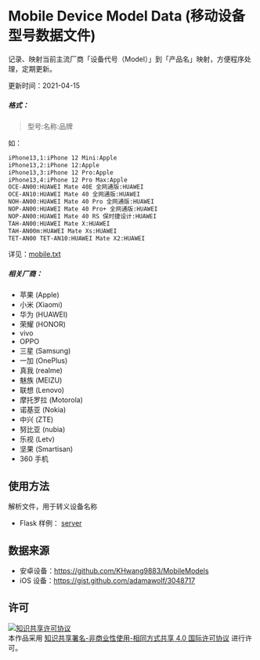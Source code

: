 # Mobile Device Model Data (移动设备型号数据文件)
记录、映射当前主流厂商「设备代号（Model）」到「产品名」映射，方便程序处理，定期更新。  

更新时间：2021-04-15

##### 格式：  
> 型号:名称:品牌

如：  
```txt
iPhone13,1:iPhone 12 Mini:Apple
iPhone13,2:iPhone 12:Apple
iPhone13,3:iPhone 12 Pro:Apple
iPhone13,4:iPhone 12 Pro Max:Apple
OCE-AN00:HUAWEI Mate 40E 全网通版:HUAWEI
OCE-AN10:HUAWEI Mate 40 全网通版:HUAWEI
NOH-AN00:HUAWEI Mate 40 Pro 全网通版:HUAWEI
NOP-AN00:HUAWEI Mate 40 Pro+ 全网通版:HUAWEI
NOP-AN00:HUAWEI Mate 40 RS 保时捷设计:HUAWEI
TAH-AN00:HUAWEI Mate X:HUAWEI
TAH-AN00m:HUAWEI Mate Xs:HUAWEI
TET-AN00 TET-AN10:HUAWEI Mate X2:HUAWEI
```

详见：[mobile.txt](./dist/mobile.txt)

##### 相关厂商：  
- 苹果 (Apple)
- 小米 (Xiaomi)
- 华为 (HUAWEI)
- 荣耀 (HONOR)
- vivo
- OPPO
- 三星 (Samsung)
- 一加 (OnePlus)
- 真我 (realme) 
- 魅族 (MEIZU) 
- 联想 (Lenovo)
- 摩托罗拉 (Motorola)
- 诺基亚 (Nokia)
- 中兴 (ZTE)
- 努比亚 (nubia)
- 乐视 (Letv) 
- 坚果 (Smartisan)
- 360 手机


## 使用方法
解析文件，用于转义设备名称

- Flask 样例： [server](./server/flask_demo.py) 

## 数据来源
 - 安卓设备：https://github.com/KHwang9883/MobileModels
 - iOS 设备：https://gist.github.com/adamawolf/3048717
 
 
## 许可

<a rel="license" href="https://creativecommons.org/licenses/by-nc-sa/4.0/"><img alt="知识共享许可协议" style="border-width:0" src="https://i.creativecommons.org/l/by-nc-sa/4.0/88x31.png" /></a><br />本作品采用 <a rel="license" href="https://creativecommons.org/licenses/by-nc-sa/4.0/">知识共享署名-非商业性使用-相同方式共享 4.0 国际许可协议</a> 进行许可。
